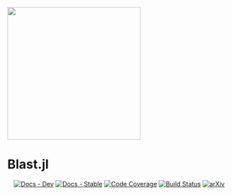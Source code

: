 <p align="left">
<img width="300px" src="https://github.com/user-attachments/assets/dc268ab5-7ff8-40f1-bc37-9d3a1f356d99"/>
</p>

# Blast.jl
<p align="center">
    <a href="https://sofiachiarenza.github.io/Blast.jl/dev"><img src="https://img.shields.io/badge/docs-dev-blue.svg" alt="Docs - Dev"></a>
    <a href="https://sofiachiarenza.github.io/Blast.jl/stable"><img src="https://img.shields.io/badge/docs-stable-blue.svg" alt="Docs - Stable"></a>
    <a href="https://codecov.io/github/sofiachiarenza/Blast.jl"><img src="https://codecov.io/github/sofiachiarenza/Blast.jl/graph/badge.svg?token=8QLDGERO9H" alt="Code Coverage"></a>
    <a href="https://github.com/sofiachiarenza/Blast.jl/actions"><img src="https://github.com/sofiachiarenza/Blast.jl/workflows/CI/badge.svg" alt="Build Status"></a>
    <a href="https://arxiv.org/abs/2410.03632"><img src="https://img.shields.io/badge/arXiv-2410.03632-b31b1b.svg" alt="arXiv"></a>
</p>

